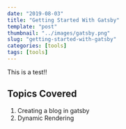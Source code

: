 ```yaml
---
date: "2019-08-03"
title: "Getting Started With Gatsby"
template: "post"
thumbnail: "../images/gatsby.png"
slug: "getting-started-with-gatsby"
categories: [tools]
tags: [tools]
---
```


This is a test!!

## Topics Covered

1. Creating a blog in gatsby
2. Dynamic Rendering
